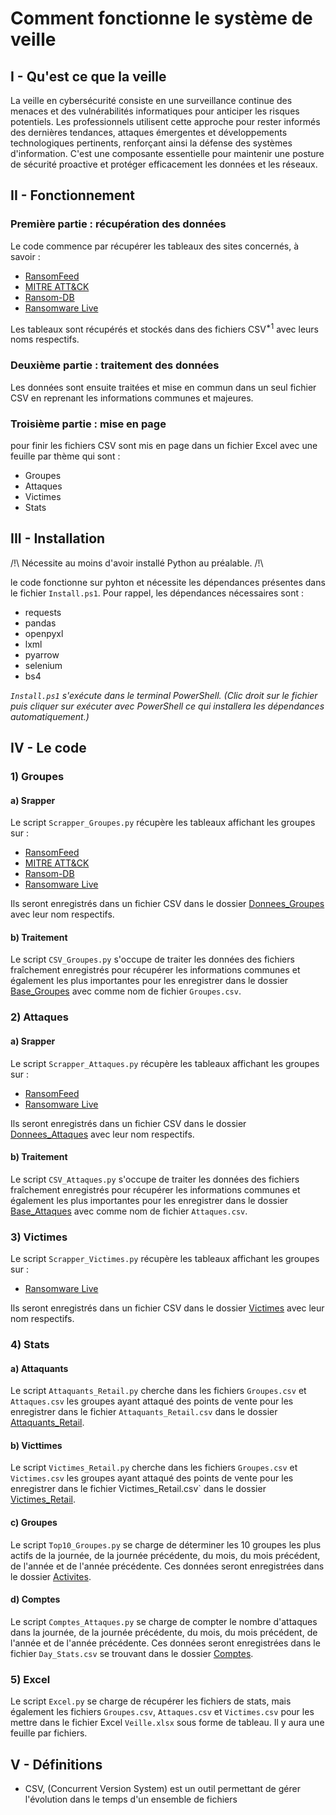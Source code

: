 # Comment fonctionne le système de veille

## I - Qu'est ce que la veille

La veille en cybersécurité consiste en une surveillance continue des menaces et des vulnérabilités informatiques pour anticiper les risques potentiels. Les professionnels utilisent cette approche pour rester informés des dernières tendances, attaques émergentes et développements technologiques pertinents, renforçant ainsi la défense des systèmes d'information. C'est une composante essentielle pour maintenir une posture de sécurité proactive et protéger efficacement les données et les réseaux.

## II - Fonctionnement

### Première partie : récupération des données 

Le code commence par récupérer les tableaux des sites concernés, à savoir :

- [RansomFeed](https://ransomfeed.it/)
- [MITRE ATT&CK](https://attack.mitre.org/)
- [Ransom-DB](https://www.ransom-db.com/)
- [Ransomware Live](https://www.ransomware.live/#/)

Les tableaux sont récupérés et stockés dans des fichiers CSV<sup>*1</sup> avec leurs noms respectifs.

### Deuxième partie : traitement des données

Les données sont ensuite traitées et mise en commun dans un seul fichier CSV en reprenant les informations communes et majeures.

### Troisième partie : mise en page

pour finir les fichiers CSV sont mis en page dans un fichier Excel avec une feuille par thème qui sont :

- Groupes
- Attaques
- Victimes 
- Stats

## III - Installation

/!\\ Nécessite au moins d'avoir installé Python au préalable. /!\\

le code fonctionne sur pyhton et nécessite les dépendances présentes dans le fichier `Install.ps1`. Pour rappel, les dépendances nécessaires sont :

- requests
- pandas
- openpyxl
- lxml
- pyarrow
- selenium
- bs4

*`Install.ps1` s'exécute dans le terminal PowerShell. (Clic droit sur le fichier puis cliquer sur exécuter avec PowerShell ce qui installera les dépendances automatiquement.)* 

## IV - Le code

### 1) Groupes

#### a) Srapper

Le script `Scrapper_Groupes.py` récupère les tableaux affichant les groupes sur :

- [RansomFeed](https://raw.githubusercontent.com/nuke86/ransomFeed/main/groups.json)
- [MITRE ATT&CK](https://attack.mitre.org/groups/)
- [Ransom-DB](https://www.ransom-db.com/ransomware-groups)
- [Ransomware Live](https://raw.githubusercontent.com/JMousqueton/ransomware.live/main/groups.json)

Ils seront enregistrés dans un fichier CSV dans le dossier [Donnees_Groupes](CSV/Groupes/Donnees_Groupes) avec leur nom respectifs.


#### b) Traitement 

Le script `CSV_Groupes.py` s'occupe de traiter les données des fichiers fraîchement enregistrés pour récupérer les informations communes et également les plus importantes pour les enregistrer dans le dossier [Base_Groupes](CSV/Groupes/Base_Groupes/Groupes.csv) avec comme nom de fichier `Groupes.csv`. 

### 2) Attaques


#### a) Srapper

Le script `Scrapper_Attaques.py` récupère les tableaux affichant les groupes sur :

- [RansomFeed](https://raw.githubusercontent.com/nuke86/ransomFeed/main/posts.json)
- [Ransomware Live](https://data.ransomware.live/posts.json)

Ils seront enregistrés dans un fichier CSV dans le dossier [Donnees_Attaques](CSV/Attaques/Donnees_Attaques) avec leur nom respectifs.


#### b) Traitement 

Le script `CSV_Attaques.py` s'occupe de traiter les données des fichiers fraîchement enregistrés pour récupérer les informations communes et également les plus importantes pour les enregistrer dans le dossier [Base_Attaques](CSV/Attaques/Base_Attaques/Attaques.csv) avec comme nom de fichier `Attaques.csv`. 

### 3) Victimes

Le script `Scrapper_Victimes.py` récupère les tableaux affichant les groupes sur :

- [Ransomware Live](https://raw.githubusercontent.com/Casualtek/Cyberwatch/main/cyberattacks.json)

Ils seront enregistrés dans un fichier CSV dans le dossier [Victimes](CSV/Victimes) avec leur nom respectifs.


### 4) Stats

#### a) Attaquants

Le script `Attaquants_Retail.py` cherche dans les fichiers `Groupes.csv` et `Attaques.csv` les groupes ayant attaqué des points de vente pour les enregistrer dans le fichier `Attaquants_Retail.csv` dans le dossier [Attaquants_Retail](CSV/Stats/Attaquants_Retail).

#### b) Victtimes

Le script `Victimes_Retail.py` cherche dans les fichiers `Groupes.csv` et `Victimes.csv` les groupes ayant attaqué des points de vente pour les enregistrer dans le fichier Victimes_Retail.csv` dans le dossier [Victimes_Retail](CSV/Stats/Victimes_Retail).

#### c) Groupes

Le script `Top10_Groupes.py` se charge de déterminer les 10 groupes les plus actifs de la journée, de la journée précédente, du mois, du mois précédent, de l'année et de l'année précédente. Ces données seront enregistrées dans le dossier [Activites](CSV/Stats/Activites).

#### d) Comptes

Le script `Comptes_Attaques.py` se charge de compter le nombre d'attaques dans la journée, de la journée précédente, du mois, du mois précédent, de l'année et de l'année précédente. Ces données seront enregistrées dans le fichier `Day_Stats.csv` se trouvant dans le dossier [Comptes](CSV/Stats/Comptes).

### 5) Excel

Le script `Excel.py` se charge de récupérer les fichiers de stats, mais également les fichiers `Groupes.csv`, `Attaques.csv` et `Victimes.csv` pour les mettre dans le fichier Excel `Veille.xlsx` sous forme de tableau. Il y aura une feuille par fichiers.

## V - Définitions

- CSV, (Concurrent Version System) est un outil permettant de gérer l'évolution dans le temps d'un ensemble de fichiers

